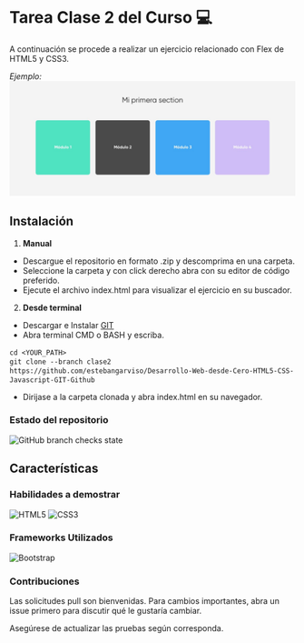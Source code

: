 # Tarea Clase 2 del Curso 💻
A continuación se procede a realizar un ejercicio relacionado con Flex de HTML5 y CSS3.

*Ejemplo:*
![Ejemplo](https://github.com/estebangarviso/Desarrollo-Web-desde-Cero-HTML5-CSS-Javascript-GIT-Github/blob/clase2/assets/img/screen-task-clase-2.jpg?raw=true)

## Instalación
1. **Manual**
  - Descargue el repositorio en formato .zip y descomprima en una carpeta.
  - Seleccione la carpeta y con click derecho abra con su editor de código preferido.
  - Ejecute el archivo index.html para visualizar el ejercicio en su buscador.
2. **Desde terminal**
  - Descargar e Instalar [GIT](https://git-scm.com/downloads)
  - Abra terminal CMD o BASH y escriba.

```
cd <YOUR_PATH>
git clone --branch clase2 https://github.com/estebangarviso/Desarrollo-Web-desde-Cero-HTML5-CSS-Javascript-GIT-Github
```

  - Dirijase a la carpeta clonada y abra index.html en su navegador.
### Estado del repositorio

![GitHub branch checks state](https://img.shields.io/github/checks-status/estebangarviso/WebDeveloper/clase2?style=plastic)

## Características
### Habilidades a demostrar

![HTML5](https://img.shields.io/badge/HTML-v.5.0.0-E34F26?style=solid&labelColor=ffffff&logo=html5)
![CSS3](https://img.shields.io/badge/CSS-v3.0.0-1572B6?style=solid&labelColor=ffffff&logo=css3)

### Frameworks Utilizados

![Bootstrap](https://img.shields.io/badge/Bootstrap-v5.0.0-7952B3?style=solid&labelColor=ffffff&logo=bootstrap)

### Contribuciones

Las solicitudes pull son bienvenidas. Para cambios importantes, abra un issue primero para discutir qué le gustaría cambiar.

Asegúrese de actualizar las pruebas según corresponda.
